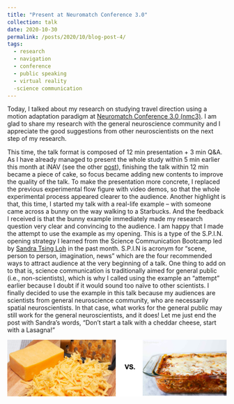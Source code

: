 ```yaml
---
title: "Present at Neuromatch Conference 3.0"
collection: talk
date: 2020-10-30
permalink: /posts/2020/10/blog-post-4/
tags:
  - research
  - navigation
  - conference
  - public speaking
  - virtual reality
  -science communication
---
```



Today, I talked about my research on studying travel direction using a motion adaptation paradigm at [Neuromatch Conference 3.0 (nmc3)](https://neuromatch.io/). I am glad to share my research with the general neuroscience community and I appreciate the good suggestions from other neuroscientists on the next step of my research.

This time, the talk format is composed of 12 min presentation + 3 min Q&A. As I have already managed to present the whole study within 5 min earlier this month at iNAV (see the other [post](https://lilianyou.github.io/posts/2020/10/blog-post-2/)), finishing the talk within 12 min became a piece of cake, so focus became adding new contents to improve the quality of the talk. To make the presentation more concrete, I replaced the previous experimental flow figure with video demos, so that the whole experimental process appeared clearer to the audience. Another highlight is that, this time, I started my talk with a real-life example – with someone came across a bunny on the way walking to a Starbucks. And the feedback I received is that the bunny example immediately made my research question very clear and convincing to the audience. I am happy that I made the attempt to use the example as my opening. This is a type of the S.P.I.N. opening strategy I learned from the Science Communication Bootcamp led by [Sandra Tsing Loh]( https://en.wikipedia.org/wiki/Sandra_Tsing_Loh) in the past month. S.P.I.N is acronym for “scene, person to person, imagination, news” which are the four recommended ways to attract audience at the very beginning of a talk. One thing to add on to that is, science communication is traditionally aimed for general public (i.e., non-scientists), which is why I called using the example an “attempt” earlier because I doubt if it would sound too naïve to other scientists. I finally decided to use the example in this talk because my audiences are scientists from general neuroscience community, who are necessarily spatial neuroscientists. In that case, what works for the general public may still work for the general neuroscientists, and it does! Let me just end the post with Sandra’s words, “Don’t start a talk with a cheddar cheese, start with a Lasagna!”


<img src='/images/cheese.png'>

